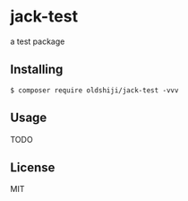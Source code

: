 # jack-test

a test package

## Installing

```shell
$ composer require oldshiji/jack-test -vvv
```

## Usage

TODO

## License

MIT